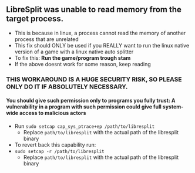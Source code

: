 ## LibreSplit was unable to read memory from the target process.
* This is because in linux, a process cannot read the memory of another process that are unrelated
* This fix should ONLY be used if you REALLY want to run the linux native version of a game with a linux native auto splitter
* To fix this: **Run the game/program trough stam**
* If the above doesnt work for some reason, keep reading
### THIS WORKAROUND IS A HUGE SECURITY RISK, SO PLEASE ONLY DO IT IF ABSOLUTELY NECESSARY.
#### You should give such permission only to programs you fully trust: A vulnerability in a program with such permission could give full system-wide access to malicious actors
* Run `sudo setcap cap_sys_ptrace+ep /path/to/libresplit`
    * Replace `path/to/libresplit` with the actual path of the libresplit binary
* To revert back this capability run:
* `sudo setcap -r /path/to/libresplit`
    * Replace `path/to/libresplit` with the actual path of the libresplit binary
